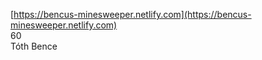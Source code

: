 [https://bencus-minesweeper.netlify.com](https://bencus-minesweeper.netlify.com) <br /> 
60 <br /> 
Tóth Bence
